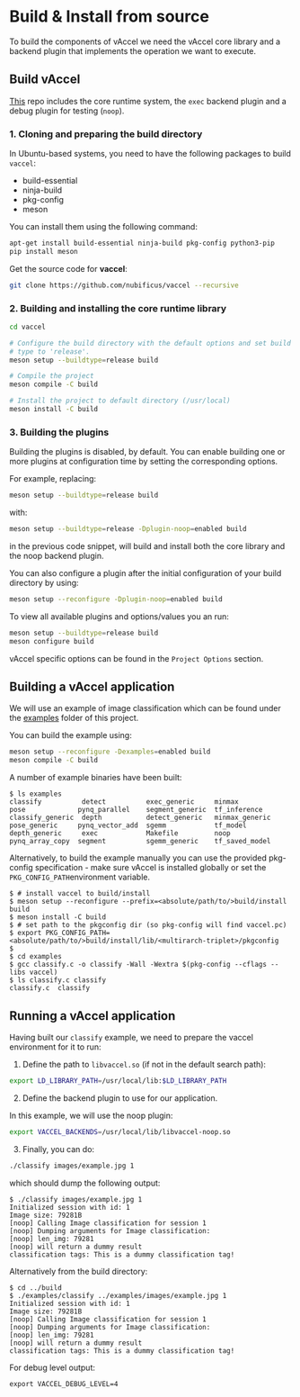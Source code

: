 # Build & Install from source

To build the components of vAccel we need the vAccel core library and a
backend plugin that implements the operation we want to execute.

## Build vAccel

[This](https://github.com/nubificus/vaccel) repo includes the core runtime
system, the `exec` backend plugin and a debug plugin for testing (`noop`).

### 1. Cloning and preparing the build directory

In Ubuntu-based systems, you need to have the following packages to build `vaccel`:

- build-essential
- ninja-build
- pkg-config
- meson

You can install them using the following command:

```bash
apt-get install build-essential ninja-build pkg-config python3-pip 
pip install meson
```

Get the source code for **vaccel**:

```bash
git clone https://github.com/nubificus/vaccel --recursive
```

### 2. Building and installing the core runtime library

```bash
cd vaccel

# Configure the build directory with the default options and set build
# type to 'release'.
meson setup --buildtype=release build

# Compile the project
meson compile -C build

# Install the project to default directory (/usr/local)
meson install -C build
```

### 3. Building the plugins

Building the plugins is disabled, by default. You can enable building one or
more plugins at configuration time by setting the corresponding options.

For example, replacing:
```bash
meson setup --buildtype=release build
```

with:
```bash
meson setup --buildtype=release -Dplugin-noop=enabled build
```

in the previous code snippet, will build and install both the core library and
the noop backend plugin.

You can also configure a plugin after the initial configuration of your build
directory by using:
```bash
meson setup --reconfigure -Dplugin-noop=enabled build
```

To view all available plugins and options/values you an run:
```bash
meson setup --buildtype=release build
meson configure build
```

vAccel specific options can be found in the `Project Options` section.

## Building a vAccel application

We will use an example of image classification which can be found under the
[examples](https://github.com/nubificus/vaccel/tree/main/examples) folder of this project.

You can build the example using:
```bash
meson setup --reconfigure -Dexamples=enabled build
meson compile -C build
```

A number of example binaries have been built:
```console
$ ls examples
classify          detect          exec_generic     minmax          pose             pynq_parallel    segment_generic  tf_inference
classify_generic  depth           detect_generic   minmax_generic  pose_generic     pynq_vector_add  sgemm            tf_model
depth_generic     exec            Makefile         noop            pynq_array_copy  segment          sgemm_generic    tf_saved_model
```

Alternatively, to build the example manually you can use the provided pkg-config
specification - make sure vAccel is installed globally or set the
`PKG_CONFIG_PATH`environment variable.

```console
$ # install vaccel to build/install
$ meson setup --reconfigure --prefix=<absolute/path/to/>build/install build
$ meson install -C build
$ # set path to the pkgconfig dir (so pkg-config will find vaccel.pc)
$ export PKG_CONFIG_PATH=<absolute/path/to/>build/install/lib/<multirarch-triplet>/pkgconfig
$
$ cd examples
$ gcc classify.c -o classify -Wall -Wextra $(pkg-config --cflags --libs vaccel)
$ ls classify.c classify
classify.c  classify  
```

## Running a vAccel application

Having built our `classify` example, we need to prepare the vaccel environment for it to run:

1. Define the path to `libvaccel.so` (if not in the default search path):

```bash
export LD_LIBRARY_PATH=/usr/local/lib:$LD_LIBRARY_PATH
```

2. Define the backend plugin to use for our application.

In this example, we will use the noop plugin:

```bash
export VACCEL_BACKENDS=/usr/local/lib/libvaccel-noop.so
```

3. Finally, you can do:

```bash
./classify images/example.jpg 1
```

which should dump the following output:

```console
$ ./classify images/example.jpg 1
Initialized session with id: 1
Image size: 79281B
[noop] Calling Image classification for session 1
[noop] Dumping arguments for Image classification:
[noop] len_img: 79281
[noop] will return a dummy result
classification tags: This is a dummy classification tag!
```
Alternatively from the build directory:

```console
$ cd ../build
$ ./examples/classify ../examples/images/example.jpg 1
Initialized session with id: 1
Image size: 79281B
[noop] Calling Image classification for session 1
[noop] Dumping arguments for Image classification:
[noop] len_img: 79281
[noop] will return a dummy result
classification tags: This is a dummy classification tag!
```

For debug level output:
```
export VACCEL_DEBUG_LEVEL=4
```
